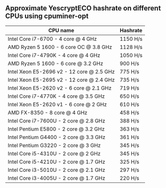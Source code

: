 ## Approximate YescryptECO hashrate on different CPUs using cpuminer-opt
CPU name | Hashrate
---------|---------
Intel Core i7-6700 - 4 core @ 4 GHz | 1150 H/s
AMD Ryzen 5 1600 - 6 core OC @ 3.8 GHz | 1128 H/s
Intel Core i7-4790K - 4 core @ 4 GHz | 1050 H/s
AMD Ryzen 5 1600 - 6 core @ 3.2 GHz | 900 H/s
Intel Xeon E5-2696 v2 - 12 core @ 2.5 GHz | 775 H/s
Intel Xeon E5-2695 v2 - 12 core @ 2.4 GHz | 735 H/s
Intel Xeon E5-2620 v2 - 6 core @ 2.1 GHz | 719 H/s
Intel Core i7-4770K - 4 core @ 3.5 GHz | 650 H/s
Intel Xeon E5-2620 v1 - 6 core @ 2 GHz | 610 H/s
AMD FX-8350 - 8 core @ 4 GHz | 458 H/s
Intel Core i7-7600U - 2 core @ 2.8 GHz | 388 H/s
Intel Pentium E5800 - 2 core @ 3.2 GHz | 363 H/s
Intel Pentium G4400 - 2 core @ 3.3 GHz | 361 H/s
Intel Pentium G3220 - 2 core @ 3 GHz | 345 H/s
Intel Core i5-4310U - 2 core @ 2 GHz | 345 H/s
Intel Core i5-4210U - 2 core @ 1.7 GHz | 325 H/s
Intel Core i3-5010U - 2 core @ 2.1 GHz | 297 H/s
Intel Core i3-4005U - 2 core @ 1.7 GHz | 220 H/s
